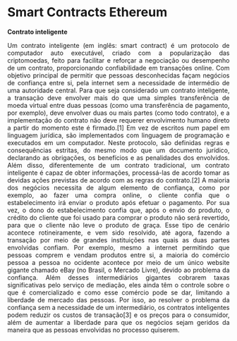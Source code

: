 # Smart Contracts Ethereum

**Contrato inteligente**

<p align="justify">Um contrato inteligente (em inglês: smart contract) é um protocolo de computador auto executável, criado com a popularização das criptomoedas, feito para facilitar e reforçar a negociação ou desempenho de um contrato, proporcionando confiabilidade em transações online. Com objetivo principal de permitir que pessoas desconhecidas façam negócios de confiança entre si, pela internet sem a necessidade de intermédio de uma autoridade central.
Para que seja considerado um contrato inteligente, a transação deve envolver mais do que uma simples transferência de moeda virtual entre duas pessoas (como uma transferência de pagamento, por exemplo), deve envolver duas ou mais partes (como todo contrato), e a implementação do contrato não deve requerer envolvimento humano direto a partir do momento este é firmado.[1] Em vez de escritos num papel em linguagem jurídica, são implementados com linguagem de programação e executados em um computador. Neste protocolo, são definidas regras e consequências estritas, do mesmo modo que um documento jurídico, declarando as obrigações, os benefícios e as penalidades dos envolvidos. Além disso, diferentemente de um contrato tradicional, um contrato inteligente é capaz de obter informações, processá-las de acordo tomar as devidas ações previstas de acordo com as regras do contrato.[2]
A maioria dos negócios necessita de algum elemento de confiança, como por exemplo, ao fazer uma compra online, o cliente confia que o estabelecimento irá enviar o produto após efetuar o pagamento. Por sua vez, o dono do estabelecimento confia que, após o envio do produto, o crédito do cliente que foi usado para comprar o produto não será revertido, para que o cliente não leve o produto de graça. Esse tipo de cenário acontece rotineiramente, e vem sido resolvido, até agora, fazendo a transação por meio de grandes instituições nas quais as duas partes envolvidas confiam. Por exemplo, mesmo a internet permitindo que pessoas comprem e vendam produtos entre si, a maioria do comércio pessoa a pessoa no ocidente acontece por meio de um único website gigante chamado eBay (no Brasil, o Mercado Livre), devido ao problema da confiança. Além desses intermediários gigantes cobrarem taxas significativas pelo serviço de mediação, eles ainda têm o controle sobre o que é comercializado e como esse comércio pode se dar, limitando a liberdade de mercado das pessoas. Por isso, ao resolver o problema da confiança sem a necessidade de um intermediário, os contratos inteligentes podem reduzir os custos de transação[3] e os preços para o consumidor, além de aumentar a liberdade para que os negócios sejam geridos da maneira que as pessoas envolvidas no processo quiserem.</p>